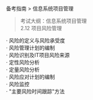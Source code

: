 备考指南 > 信息系统项目管理

> 考试大纲：信息系统项目管理  
> 2.12 项目风险管理 

· 风险的定义与风险承受度  
· 风险管理计划的编制  
· 风险识别及IT项目风险来源  
· 定性风险分析  
· 定量风险分析  
· 风险应对计划的编制  
· 风险监控  
· "主要风险时间跟踪"方法  

